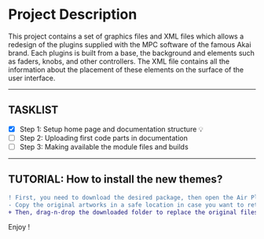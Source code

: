 # Project Description

This project contains a set of graphics files and XML files which allows a redesign of the plugins supplied with the MPC software of the famous Akai brand. Each plugins is built from a base, the background and elements such as faders, knobs, and other controllers. The XML file contains all the information about the placement of these elements on the surface of the user interface.

---

## TASKLIST
- [x] Step 1: Setup home page and documentation structure :bulb:
- [ ] Step 2: Uploading first code parts in documentation
- [ ] Step 3: Making available the module files and builds

---

## TUTORIAL: How to install the new themes?

```diff 
! First, you need to download the desired package, then open the Air Plugins Themes folder in your computer.
- Copy the original artworks in a safe location in case you want to return to the original design!
+ Then, drag-n-drop the downloaded folder to replace the original files
```
Enjoy !

